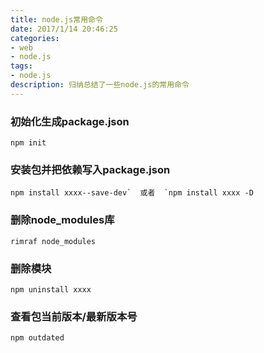 ```yaml
---
title: node.js常用命令
date: 2017/1/14 20:46:25
categories:
- web
- node.js
tags: 
- node.js
description: 归纳总结了一些node.js的常用命令
---
```


### 初始化生成package.json
```
npm init
```

### 安装包并把依赖写入package.json
```
npm install xxxx--save-dev`  或者  `npm install xxxx -D
```

### 删除node_modules库
```
rimraf node_modules
```

### 删除模块
```
npm uninstall xxxx
```

### 查看包当前版本/最新版本号
```
npm outdated
```

